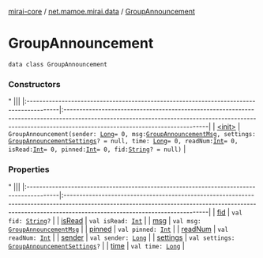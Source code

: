 [mirai-core](../../index.md) / [net.mamoe.mirai.data](../index.md) / [GroupAnnouncement](./index.md)

# GroupAnnouncement

`data class GroupAnnouncement`

### Constructors

"
                                    |||
                                    |:----------------------------------------------------------------------------------------|:---------------------------------------------------------------------------------------------------------------------------------------------------------------------------------------------------------|
                                    | [&lt;init&gt;](-init-.md) | `GroupAnnouncement(sender: `[`Long`](https://kotlinlang.org/api/latest/jvm/stdlib/kotlin/-long/index.html)` = 0, msg: `[`GroupAnnouncementMsg`](../-group-announcement-msg/index.md)`, settings: `[`GroupAnnouncementSettings`](../-group-announcement-settings/index.md)`? = null, time: `[`Long`](https://kotlinlang.org/api/latest/jvm/stdlib/kotlin/-long/index.html)` = 0, readNum: `[`Int`](https://kotlinlang.org/api/latest/jvm/stdlib/kotlin/-int/index.html)` = 0, isRead: `[`Int`](https://kotlinlang.org/api/latest/jvm/stdlib/kotlin/-int/index.html)` = 0, pinned: `[`Int`](https://kotlinlang.org/api/latest/jvm/stdlib/kotlin/-int/index.html)` = 0, fid: `[`String`](https://kotlinlang.org/api/latest/jvm/stdlib/kotlin/-string/index.html)`? = null)` |

### Properties

"
                                    |||
                                    |:----------------------------------------------------------------------------------------|:---------------------------------------------------------------------------------------------------------------------------------------------------------------------------------------------------------|
                                    | [fid](fid.md) | `val fid: `[`String`](https://kotlinlang.org/api/latest/jvm/stdlib/kotlin/-string/index.html)`?` |
| [isRead](is-read.md) | `val isRead: `[`Int`](https://kotlinlang.org/api/latest/jvm/stdlib/kotlin/-int/index.html) |
| [msg](msg.md) | `val msg: `[`GroupAnnouncementMsg`](../-group-announcement-msg/index.md) |
| [pinned](pinned.md) | `val pinned: `[`Int`](https://kotlinlang.org/api/latest/jvm/stdlib/kotlin/-int/index.html) |
| [readNum](read-num.md) | `val readNum: `[`Int`](https://kotlinlang.org/api/latest/jvm/stdlib/kotlin/-int/index.html) |
| [sender](sender.md) | `val sender: `[`Long`](https://kotlinlang.org/api/latest/jvm/stdlib/kotlin/-long/index.html) |
| [settings](settings.md) | `val settings: `[`GroupAnnouncementSettings`](../-group-announcement-settings/index.md)`?` |
| [time](time.md) | `val time: `[`Long`](https://kotlinlang.org/api/latest/jvm/stdlib/kotlin/-long/index.html) |

